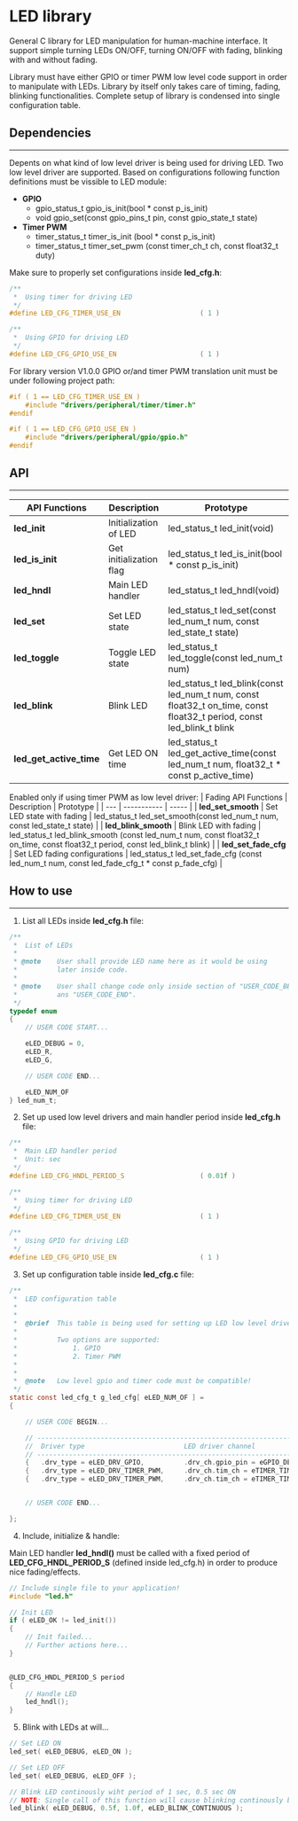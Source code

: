 # **LED library** 
General C library for LED manipulation for human-machine interface. It support simple turning LEDs ON/OFF, turning ON/OFF with fading, blinking with and without fading. 

Library must have either GPIO or timer PWM low level code support in order to manipulate with LEDs. Library by itself only takes care of timing, fading, blinking functionalities. Complete setup of library is condensed into single configuration table.

## **Dependencies**
---
Depents on what kind of low level driver is being used for driving LED. Two low level driver are supported. Based on configurations following function definitions must be vissible to LED module:
 - **GPIO**
    - gpio_status_t gpio_is_init(bool * const p_is_init)
    - void	gpio_set(const gpio_pins_t pin, const gpio_state_t state)
 - **Timer PWM**
    - timer_status_t 	timer_is_init		(bool * const p_is_init)
    - timer_status_t 	timer_set_pwm		(const timer_ch_t ch, const float32_t duty)

Make sure to properly set configurations inside **led_cfg.h**:

```C
/**
 * 	Using timer for driving LED
 */
#define LED_CFG_TIMER_USE_EN					( 1 )

/**
 * 	Using GPIO for driving LED
 */
#define LED_CFG_GPIO_USE_EN						( 1 )
```

For library version V1.0.0 GPIO or/and timer PWM translation unit must be under following project path:
```C
#if ( 1 == LED_CFG_TIMER_USE_EN )
	#include "drivers/peripheral/timer/timer.h"
#endif

#if ( 1 == LED_CFG_GPIO_USE_EN )
	#include "drivers/peripheral/gpio/gpio.h"
#endif
```


 ## **API**
---
| API Functions | Description | Prototype |
| --- | ----------- | ----- |
| **led_init** | Initialization of LED | led_status_t led_init(void) |****
| **led_is_init** | Get initialization flag | led_status_t 	led_is_init(bool * const p_is_init) |
| **led_hndl** | Main LED handler | led_status_t led_hndl(void) |
| **led_set** | Set LED state | led_status_t led_set(const led_num_t num, const led_state_t state) |
| **led_toggle** | Toggle LED state | led_status_t led_toggle(const led_num_t num) |
| **led_blink** | Blink LED | led_status_t led_blink(const led_num_t num, const float32_t on_time, const float32_t period, const led_blink_t blink |
| **led_get_active_time** | Get LED ON time | led_status_t led_get_active_time(const led_num_t num, float32_t * const p_active_time)|


Enabled only if using timer PWM as low level driver:
| Fading API Functions | Description | Prototype |
| --- | ----------- | ----- |
| **led_set_smooth** | Set LED state with fading | led_status_t led_set_smooth(const led_num_t num, const led_state_t state) |
| **led_blink_smooth** | Blink LED with fading | led_status_t led_blink_smooth (const led_num_t num, const float32_t on_time, const float32_t period, const led_blink_t blink) |
| **led_set_fade_cfg** | Set LED fading configurations | led_status_t led_set_fade_cfg	(const led_num_t num, const led_fade_cfg_t * const p_fade_cfg) |

## **How to use**
---

1. List all LEDs inside **led_cfg.h** file:
```C
/**
 * 	List of LEDs
 *
 * @note 	User shall provide LED name here as it would be using
 * 			later inside code.
 *
 * @note 	User shall change code only inside section of "USER_CODE_BEGIN"
 * 			ans "USER_CODE_END".
 */
typedef enum
{
	// USER CODE START...

	eLED_DEBUG = 0,
    eLED_R,
    eLED_G,

	// USER CODE END...

	eLED_NUM_OF
} led_num_t;
```

2. Set up used low level drivers and main handler period inside **led_cfg.h** file:
```C
/**
 * 	Main LED handler period
 * 	Unit: sec
 */
#define LED_CFG_HNDL_PERIOD_S					( 0.01f )

/**
 * 	Using timer for driving LED
 */
#define LED_CFG_TIMER_USE_EN					( 1 )

/**
 * 	Using GPIO for driving LED
 */
#define LED_CFG_GPIO_USE_EN						( 1 )
```

3. Set up configuration table inside **led_cfg.c** file:
```C
/**
 * 	LED configuration table
 *
 *
 *	@brief 	This table is being used for setting up LED low level drivers.
 *
 *			Two options are supported:
 *				1. GPIO
 *				2. Timer PWM
 *
 *
 * 	@note 	Low level gpio and timer code must be compatible!
 */
static const led_cfg_t g_led_cfg[ eLED_NUM_OF ] =
{

	// USER CODE BEGIN...

	// -------------------------------------------------------------------------------------------------------------------------------------------------------
	//	Driver type							LED driver channel							Initial State					Polarity
	// -------------------------------------------------------------------------------------------------------------------------------------------------------
	{ 	.drv_type = eLED_DRV_GPIO,			.drv_ch.gpio_pin = eGPIO_DEBUG_LED,			.initial_state = eLED_ON, 		.polarity = eLED_POL_ACTIVE_HIGH	},
	{ 	.drv_type = eLED_DRV_TIMER_PWM,		.drv_ch.tim_ch = eTIMER_TIM3_CH1_LED_R,		.initial_state = eLED_ON, 		.polarity = eLED_POL_ACTIVE_HIGH	},
	{ 	.drv_type = eLED_DRV_TIMER_PWM,		.drv_ch.tim_ch = eTIMER_TIM3_CH2_LED_G,		.initial_state = eLED_OFF,		.polarity = eLED_POL_ACTIVE_HIGH	},


	// USER CODE END...

};
```
4. Include, initialize & handle:

Main LED handler **led_hndl()** must be called with a fixed period of **LED_CFG_HNDL_PERIOD_S** (defined inside led_cfg.h) in order to produce nice fading/effects. 

```C
// Include single file to your application!
#include "led.h"

// Init LED
if ( eLED_OK != led_init())
{
    // Init failed...
    // Further actions here...
}


@LED_CFG_HNDL_PERIOD_S period
{
    // Handle LED
    led_hndl();
}
```

5. Blink with LEDs at will...
```C
// Set LED ON
led_set( eLED_DEBUG, eLED_ON );

// Set LED OFF
led_set( eLED_DEBUG, eLED_OFF );

// Blink LED continously wiht period of 1 sec, 0.5 sec ON
// NOTE: Single call of this function will cause blinking continously by led_hndl()
led_blink( eLED_DEBUG, 0.5f, 1.0f, eLED_BLINK_CONTINUOUS );

```

